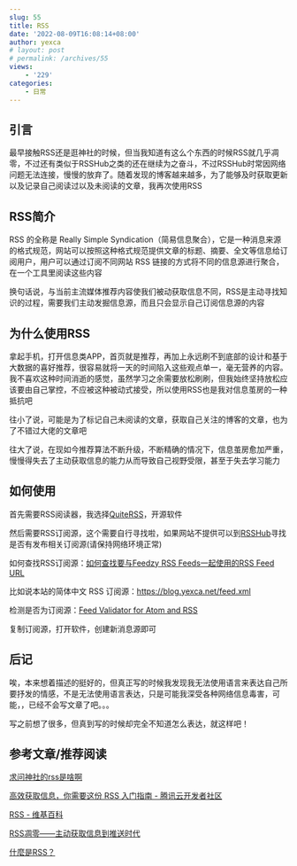 ```yaml
---
slug: 55
title: RSS
date: '2022-08-09T16:08:14+08:00'
author: yexca
# layout: post
# permalink: /archives/55
views:
    - '229'
categories:
    - 日常
---
```


## 引言

最早接触RSS还是逛神社的时候，但当我知道有这么个东西的时候RSS就几乎凋零，不过还有类似于RSSHub之类的还在继续为之奋斗，不过RSSHub时常因网络问题无法连接，慢慢的放弃了。随着发现的博客越来越多，为了能够及时获取更新以及记录自己阅读过以及未阅读的文章，我再次使用RSS

## RSS简介

RSS 的全称是 Really Simple Syndication（简易信息聚合），它是一种消息来源的格式规范，网站可以按照这种格式规范提供文章的标题、摘要、全文等信息给订阅用户，用户可以通过订阅不同网站 RSS 链接的方式将不同的信息源进行聚合，在一个工具里阅读这些内容

换句话说，与当前主流媒体推荐内容使我们被动获取信息不同，RSS是主动寻找知识的过程，需要我们主动发掘信息源，而且只会显示自己订阅信息源的内容

## 为什么使用RSS

拿起手机，打开信息类APP，首页就是推荐，再加上永远刷不到底部的设计和基于大数据的喜好推荐，很容易就将一天的时间陷入这些观点单一，毫无营养的内容。我不喜欢这种时间消逝的感觉，虽然学习之余需要放松刷刷，但我始终坚持放松应该要由自己掌控，不应被这种被动式接受，所以使用RSS也是我对信息茧房的一种抵抗吧

往小了说，可能是为了标记自己未阅读的文章，获取自己关注的博客的文章，也为了不错过大佬的文章吧

往大了说，在现如今推荐算法不断升级，不断精确的情况下，信息茧房愈加严重，慢慢得失去了主动获取信息的能力从而导致自己视野受限，甚至于失去学习能力

## 如何使用

首先需要RSS阅读器，我选择[QuiteRSS](https://quiterss.org/en/download)，开源软件

然后需要RSS订阅源，这个需要自行寻找啦，如果网站不提供可以到[RSSHub](https://docs.rsshub.app/)寻找是否有发布相关订阅源(请保持网络环境正常)

如何查找RSS订阅源：[如何查找要与Feedzy RSS Feeds一起使用的RSS Feed URL](https://docs.themeisle.com/article/799-how-to-find-feed-url-for-feedzy-rss-feeds)

比如说本站的简体中文 RSS 订阅源：<https://blog.yexca.net/feed.xml>

检测是否为订阅源：[Feed Validator for Atom and RSS](https://validator.w3.org/feed/check.cgi)

复制订阅源，打开软件，创建新消息源即可

## 后记

唉，本来想着描述的挺好的，但真正写的时候我发现我无法使用语言来表达自己所要抒发的情感，不是无法使用语言表达，只是可能我深受各种网络信息毒害，可能，，已经不会写文章了吧。。。

写之前想了很多，但真到写的时候却完全不知道怎么表达，就这样吧！

## 参考文章/推荐阅读

[求问神社的rss是啥啊](https://www.hacg.cat/wp/bbs/提问区-提问区/求问神社的rss是啥啊)

[高效获取信息，你需要这份 RSS 入门指南 - 腾讯云开发者社区](https://cloud.tencent.com/developer/news/443089)

[RSS - 维基百科](https://zh.wikipedia.org/wiki/RSS)

[RSS凋零——主动获取信息到推送时代](https://www.douban.com/note/266565264/?_i=0028885H-CMAJA)

[什麼是RSS？](http://edu.tcfst.org.tw/rss.asp)